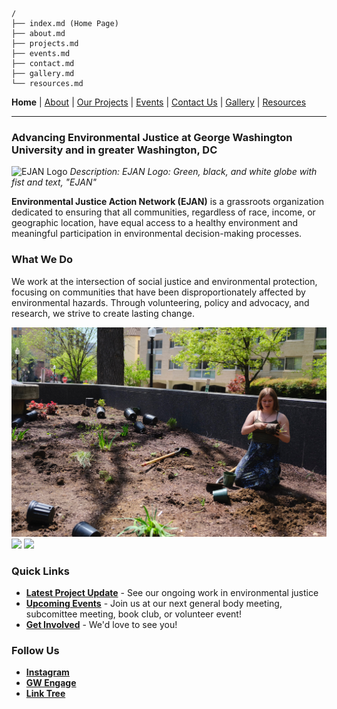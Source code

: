 ```
/
├── index.md (Home Page)
├── about.md
├── projects.md
├── events.md
├── contact.md
├── gallery.md
└── resources.md
```

**Home** | [About](about.md) | [Our Projects](projects.md) | [Events](events.md) | [Contact Us](contact.md) | [Gallery](gallery.md) | [Resources](resources.md)

---

### Advancing Environmental Justice at George Washington University and in greater Washington, DC

![EJAN Logo](images/EJAN-Logo.png)
*Description: EJAN Logo: Green, black, and white globe with fist and text, "EJAN"*

**Environmental Justice Action Network (EJAN)** is a grassroots organization dedicated to ensuring that all communities, regardless of race, income, or geographic location, have equal access to a healthy environment and meaningful participation in environmental decision-making processes.

### What We Do

We work at the intersection of social justice and environmental protection, focusing on communities that have been disproportionately affected by environmental hazards. Through volunteering, policy and advocacy, and research, we strive to create lasting change.

![](images/20250418-EKR-0039.jpeg) ![](images/IMG_1591.jpeg) ![](images/IMG_5464.jpeg)

### Quick Links
- **[Latest Project Update](projects.md#current-initiatives)** - See our ongoing work in environmental justice
- **[Upcoming Events](events.md)** - Join us at our next general body meeting, subcomittee meeting, book club, or volunteer event!
- **[Get Involved](contact.md#volunteer)** - We'd love to see you!

### Follow Us
- [**Instagram**](https://www.instagram.com/gw_ejan/)
- [**GW Engage**](https://gwu.campuslabs.com/engage/organization/ejan)
- [**Link Tree**](https://linktr.ee/gw_ejan?fbclid=PAZXh0bgNhZW0CMTEAAaeeLjcwGDWIbdivwCwZev_uY15UP8skfEsOlZYx1JQ3EpCvKrPQUulLaiDTWA_aem_bQ1eVrKodqQTY0Hbn5JQxw)
